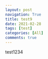 ```yaml
---
layout: post
navigation: True
title: test9
date: 2021-02-28
tags: [test]
categories: [All]
comments: true
---
```




test1234
